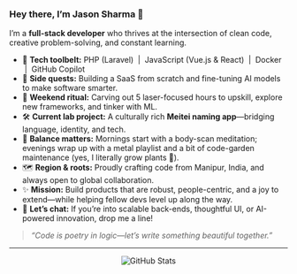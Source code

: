 ### Hey there, I’m **Jason Sharma** 👋

I’m a **full-stack developer** who thrives at the intersection of clean code, creative problem-solving, and constant learning.

- 🔨 **Tech toolbelt:** PHP (Laravel) &nbsp;|&nbsp; JavaScript (Vue.js & React) &nbsp;|&nbsp; Docker &nbsp;|&nbsp; GitHub Copilot  
- 🚀 **Side quests:** Building a SaaS from scratch and fine-tuning AI models to make software smarter.  
- 🌱 **Weekend ritual:** Carving out 5 laser-focused hours to upskill, explore new frameworks, and tinker with ML.  
- 🛠️ **Current lab project:** A culturally rich **Meitei naming app**—bridging language, identity, and tech.  
- 🧘 **Balance matters:** Mornings start with a body-scan meditation; evenings wrap up with a metal playlist and a bit of code-garden maintenance (yes, I literally grow plants 🌿).  
- 🗺️ **Region & roots:** Proudly crafting code from Manipur, India, and always open to global collaboration.  
- ✨ **Mission:** Build products that are robust, people-centric, and a joy to extend—while helping fellow devs level up along the way.  
- 💬 **Let’s chat:** If you’re into scalable back-ends, thoughtful UI, or AI-powered innovation, drop me a line!

> _“Code is poetry in logic—let’s write something beautiful together.”_

---

<p align="center">
  <img src="https://github-readme-stats.vercel.app/api?username=jason-guru&show_icons=true&hide_border=true" alt="GitHub Stats" />
</p>

